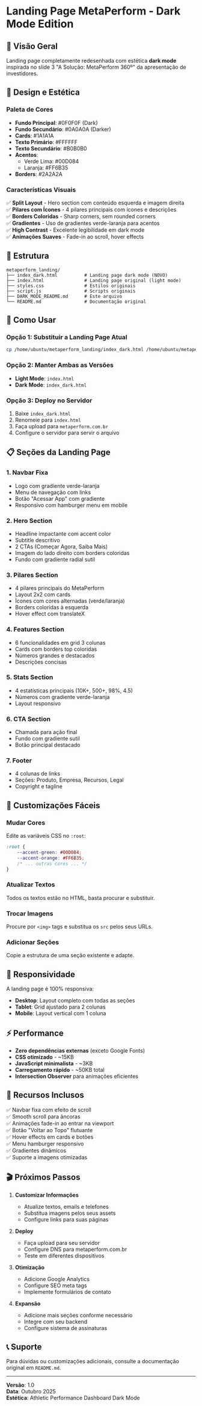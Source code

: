 # Landing Page MetaPerform - Dark Mode Edition

## 📱 Visão Geral

Landing page completamente redesenhada com estética **dark mode** inspirada no slide 3 "A Solução: MetaPerform 360º" da apresentação de investidores.

## 🎨 Design e Estética

### Paleta de Cores
- **Fundo Principal**: #0F0F0F (Dark)
- **Fundo Secundário**: #0A0A0A (Darker)
- **Cards**: #1A1A1A
- **Texto Primário**: #FFFFFF
- **Texto Secundário**: #B0B0B0
- **Acentos**: 
  - Verde Lima: #00D084
  - Laranja: #FF6B35
- **Borders**: #2A2A2A

### Características Visuais
✅ **Split Layout** - Hero section com conteúdo esquerda e imagem direita  
✅ **Pilares com Ícones** - 4 pilares principais com ícones e descrições  
✅ **Borders Coloridas** - Sharp corners, sem rounded corners  
✅ **Gradientes** - Uso de gradientes verde-laranja para acentos  
✅ **High Contrast** - Excelente legibilidade em dark mode  
✅ **Animações Suaves** - Fade-in ao scroll, hover effects  

## 📁 Estrutura

```
metaperform_landing/
├── index_dark.html          # Landing page dark mode (NOVO)
├── index.html               # Landing page original (light mode)
├── styles.css               # Estilos originais
├── script.js                # Scripts originais
├── DARK_MODE_README.md      # Este arquivo
└── README.md                # Documentação original
```

## 🚀 Como Usar

### Opção 1: Substituir a Landing Page Atual
```bash
cp /home/ubuntu/metaperform_landing/index_dark.html /home/ubuntu/metaperform_landing/index.html
```

### Opção 2: Manter Ambas as Versões
- **Light Mode**: `index.html`
- **Dark Mode**: `index_dark.html`

### Opção 3: Deploy no Servidor
1. Baixe `index_dark.html`
2. Renomeie para `index.html`
3. Faça upload para `metaperform.com.br`
4. Configure o servidor para servir o arquivo

## 📋 Seções da Landing Page

### 1. **Navbar Fixa**
- Logo com gradiente verde-laranja
- Menu de navegação com links
- Botão "Acessar App" com gradiente
- Responsivo com hamburger menu em mobile

### 2. **Hero Section**
- Headline impactante com accent color
- Subtitle descritivo
- 2 CTAs (Começar Agora, Saiba Mais)
- Imagem do lado direito com borders coloridas
- Fundo com gradiente radial sutil

### 3. **Pilares Section**
- 4 pilares principais do MetaPerform
- Layout 2x2 com cards
- Ícones com cores alternadas (verde/laranja)
- Borders coloridas à esquerda
- Hover effect com translateX

### 4. **Features Section**
- 6 funcionalidades em grid 3 colunas
- Cards com borders top coloridas
- Números grandes e destacados
- Descrições concisas

### 5. **Stats Section**
- 4 estatísticas principais (10K+, 500+, 98%, 4.5)
- Números com gradiente verde-laranja
- Layout responsivo

### 6. **CTA Section**
- Chamada para ação final
- Fundo com gradiente sutil
- Botão principal destacado

### 7. **Footer**
- 4 colunas de links
- Seções: Produto, Empresa, Recursos, Legal
- Copyright e tagline

## 🎯 Customizações Fáceis

### Mudar Cores
Edite as variáveis CSS no `:root`:
```css
:root {
    --accent-green: #00D084;
    --accent-orange: #FF6B35;
    /* ... outras cores ... */
}
```

### Atualizar Textos
Todos os textos estão no HTML, basta procurar e substituir.

### Trocar Imagens
Procure por `<img>` tags e substitua os `src` pelos seus URLs.

### Adicionar Seções
Copie a estrutura de uma seção existente e adapte.

## 📱 Responsividade

A landing page é 100% responsiva:
- **Desktop**: Layout completo com todas as seções
- **Tablet**: Grid ajustado para 2 colunas
- **Mobile**: Layout vertical com 1 coluna

## ⚡ Performance

- **Zero dependências externas** (exceto Google Fonts)
- **CSS otimizado** - ~15KB
- **JavaScript minimalista** - ~3KB
- **Carregamento rápido** - ~50KB total
- **Intersection Observer** para animações eficientes

## 🔧 Recursos Inclusos

✅ Navbar fixa com efeito de scroll  
✅ Smooth scroll para âncoras  
✅ Animações fade-in ao entrar na viewport  
✅ Botão "Voltar ao Topo" flutuante  
✅ Hover effects em cards e botões  
✅ Menu hamburger responsivo  
✅ Gradientes dinâmicos  
✅ Suporte a imagens otimizadas  

## 🎬 Próximos Passos

1. **Customizar Informações**
   - Atualize textos, emails e telefones
   - Substitua imagens pelos seus assets
   - Configure links para suas páginas

2. **Deploy**
   - Faça upload para seu servidor
   - Configure DNS para metaperform.com.br
   - Teste em diferentes dispositivos

3. **Otimização**
   - Adicione Google Analytics
   - Configure SEO meta tags
   - Implemente formulários de contato

4. **Expansão**
   - Adicione mais seções conforme necessário
   - Integre com seu backend
   - Configure sistema de assinaturas

## 📞 Suporte

Para dúvidas ou customizações adicionais, consulte a documentação original em `README.md`.

---

**Versão**: 1.0  
**Data**: Outubro 2025  
**Estética**: Athletic Performance Dashboard Dark Mode
